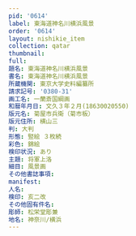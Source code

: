 ```yaml
---
pid: '0614'
label: 東海道神名川横浜風景
order: '0614'
layout: nishikie_item
collection: qatar
thumbnail: 
full: 
題名: 東海道神名川横浜風景
書名: 東海道神名川横浜風景
所蔵機関: 東京大学史料編纂所
請求記号: '0380-31'
画工名: 一蘭斎国綱画
和暦年月日: 文久３年２月(18630020550)
版元名: 菊屋市兵衛（菊市板）
版元住所: 横山三
判: 大判
形態: 竪絵 ３枚続
彩色: 錦絵
検印状況: あり
主題: 将軍上洛
細目: 風景画
その他書誌事項: 
manifest: 
人名: 
検印: 亥二改
その他固有件名: 
彫師: 松栄堂彫兼
地名: 神奈川/横浜
---
```

